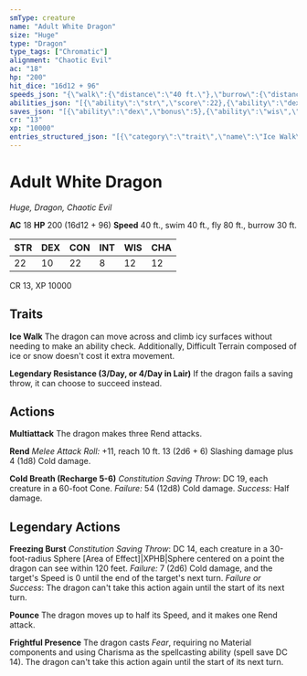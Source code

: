```yaml
---
smType: creature
name: "Adult White Dragon"
size: "Huge"
type: "Dragon"
type_tags: ["Chromatic"]
alignment: "Chaotic Evil"
ac: "18"
hp: "200"
hit_dice: "16d12 + 96"
speeds_json: "{\"walk\":{\"distance\":\"40 ft.\"},\"burrow\":{\"distance\":\"30 ft.\"},\"fly\":{\"distance\":\"80 ft.\"},\"swim\":{\"distance\":\"40 ft.\"}}"
abilities_json: "[{\"ability\":\"str\",\"score\":22},{\"ability\":\"dex\",\"score\":10},{\"ability\":\"con\",\"score\":22},{\"ability\":\"int\",\"score\":8},{\"ability\":\"wis\",\"score\":12},{\"ability\":\"cha\",\"score\":12}]"
saves_json: "[{\"ability\":\"dex\",\"bonus\":5},{\"ability\":\"wis\",\"bonus\":6}]"
cr: "13"
xp: "10000"
entries_structured_json: "[{\"category\":\"trait\",\"name\":\"Ice Walk\",\"text\":\"The dragon can move across and climb icy surfaces without needing to make an ability check. Additionally, Difficult Terrain composed of ice or snow doesn't cost it extra movement.\"},{\"category\":\"trait\",\"name\":\"Legendary Resistance (3/Day, or 4/Day in Lair)\",\"text\":\"If the dragon fails a saving throw, it can choose to succeed instead.\"},{\"category\":\"action\",\"name\":\"Multiattack\",\"text\":\"The dragon makes three Rend attacks.\"},{\"category\":\"action\",\"name\":\"Rend\",\"text\":\"*Melee Attack Roll:* +11, reach 10 ft. 13 (2d6 + 6) Slashing damage plus 4 (1d8) Cold damage.\"},{\"category\":\"action\",\"name\":\"Cold Breath (Recharge 5-6)\",\"text\":\"*Constitution Saving Throw*: DC 19, each creature in a 60-foot Cone. *Failure:*  54 (12d8) Cold damage. *Success:*  Half damage.\"},{\"category\":\"legendary\",\"name\":\"Freezing Burst\",\"text\":\"*Constitution Saving Throw*: DC 14, each creature in a 30-foot-radius Sphere [Area of Effect]|XPHB|Sphere centered on a point the dragon can see within 120 feet. *Failure:*  7 (2d6) Cold damage, and the target's Speed is 0 until the end of the target's next turn. *Failure or Success*:  The dragon can't take this action again until the start of its next turn.\"},{\"category\":\"legendary\",\"name\":\"Pounce\",\"text\":\"The dragon moves up to half its Speed, and it makes one Rend attack.\"},{\"category\":\"legendary\",\"name\":\"Frightful Presence\",\"text\":\"The dragon casts *Fear*, requiring no Material components and using Charisma as the spellcasting ability (spell save DC 14). The dragon can't take this action again until the start of its next turn.\"}]"
---
```


# Adult White Dragon
*Huge, Dragon, Chaotic Evil*

**AC** 18
**HP** 200 (16d12 + 96)
**Speed** 40 ft., swim 40 ft., fly 80 ft., burrow 30 ft.

| STR | DEX | CON | INT | WIS | CHA |
| --- | --- | --- | --- | --- | --- |
| 22 | 10 | 22 | 8 | 12 | 12 |

CR 13, XP 10000

## Traits

**Ice Walk**
The dragon can move across and climb icy surfaces without needing to make an ability check. Additionally, Difficult Terrain composed of ice or snow doesn't cost it extra movement.

**Legendary Resistance (3/Day, or 4/Day in Lair)**
If the dragon fails a saving throw, it can choose to succeed instead.

## Actions

**Multiattack**
The dragon makes three Rend attacks.

**Rend**
*Melee Attack Roll:* +11, reach 10 ft. 13 (2d6 + 6) Slashing damage plus 4 (1d8) Cold damage.

**Cold Breath (Recharge 5-6)**
*Constitution Saving Throw*: DC 19, each creature in a 60-foot Cone. *Failure:*  54 (12d8) Cold damage. *Success:*  Half damage.

## Legendary Actions

**Freezing Burst**
*Constitution Saving Throw*: DC 14, each creature in a 30-foot-radius Sphere [Area of Effect]|XPHB|Sphere centered on a point the dragon can see within 120 feet. *Failure:*  7 (2d6) Cold damage, and the target's Speed is 0 until the end of the target's next turn. *Failure or Success*:  The dragon can't take this action again until the start of its next turn.

**Pounce**
The dragon moves up to half its Speed, and it makes one Rend attack.

**Frightful Presence**
The dragon casts *Fear*, requiring no Material components and using Charisma as the spellcasting ability (spell save DC 14). The dragon can't take this action again until the start of its next turn.
